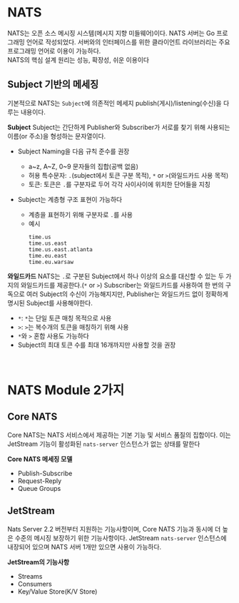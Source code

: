 
# NATS

NATS는 오픈 소스 메시징 시스템(메시지 지향 미들웨어)이다. NATS 서버는 Go 프로그래밍 언어로 작성되었다. 
서버와의 인터페이스를 위한 클라이언트 라이브러리는 주요 프로그래밍 언어로 이용이 가능하다.     
NATS의 핵심 설계 원리는 성능, 확장성, 쉬운 이용이다

## Subject 기반의 메세징
기본적으로 NATS는 `Subject`에 의존적인 메세지 publish(게시)/listening(수신)을 다루는 내용이다. 

**Subject**
Subject는 간단하게 Publisher와 Subscriber가 서로를 찾기 위해 사용되는 이름(or 주소)을 형성하는 문자열이다.

- Subject Naming을 다음 규칙 준수를 권장
  - a~z, A~Z, 0~9 문자들의 집합(공백 없음)  
  - 허용 특수문자: `.`(subject에서 토큰 구분 목적), `*` or `>`(와일드카드 사용 목적)
  - 토큰: 토큰은 `.`를 구분자로 두어 각각 사이사이에 위치한 단어들을 지칭

- Subject는 계층형 구조 표현이 가능하다
  - 계층을 표현하기 위해 구분자로 `.`를 사용
  - 예시
    ```text
    time.us
    time.us.east
    time.us.east.atlanta
    time.eu.east
    time.eu.warsaw
    ```

**와일드카드**
NATS는 `.`로 구분된 Subject에서 하나 이상의 요소를 대신할 수 있는 두 가지의 와일드카드를 제공한다.(`*` or `>`)
Subscriber는 와일드카드를 사용하여 한 번의 구독으로 여러 Subject의 수신이 가능해지지만, Publisher는 와일드카드 없이
정확하게 명시된 Subject를 사용해야한다.

- `*`: `*`는 단일 토큰 매칭 목적으로 사용
- `>`: `>`는 복수개의 토큰을 매칭하기 위해 사용
- `*`와 `>` 혼합 사용도 가능하다
- Subject의 최대 토큰 수를 최대 16개까지만 사용할 것을 권장

<br>

# NATS Module 2가지

## Core NATS
Core NATS는 NATS 서비스에서 제공하는 기본 기능 및 서비스 품질의 집합이다. 이는 JetStream 기능이 활성화된 
`nats-server` 인스턴스가 없는 상태를 말한다  

**Core NATS 메세징 모델**

- Publish-Subscribe
- Request-Reply
- Queue Groups

## JetStream
Nats Server 2.2 버전부터 지원하는 기능사항이며, Core NATS 기능과 동시에 더 높은 수준의 메시징 보장하기 위한 기능사항이다.
JetStream `nats-server` 인스턴스에 내장되어 있으며 NATS 서버 1개만 있으면 사용이 가능하다.

**JetStream의 기능사항**

- Streams
- Consumers
- Key/Value Store(K/V Store)